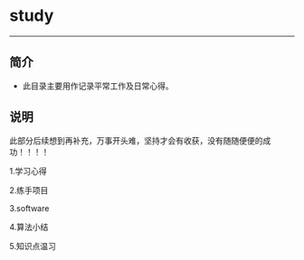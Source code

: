 # study
-------

## 简介
-  此目录主要用作记录平常工作及日常心得。

## 说明

此部分后续想到再补充，万事开头难，坚持才会有收获，没有随随便便的成功！！！！	

1.学习心得

2.练手项目

3.software

4.算法小结

5.知识点温习




     